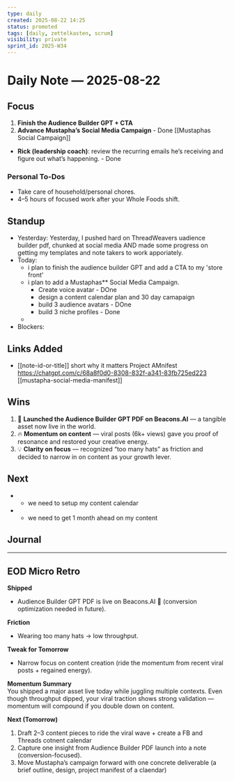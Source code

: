 ```yaml
---
type: daily
created: 2025-08-22 14:25
status: promoted
tags: [daily, zettelkasten, scrum]
visibility: private
sprint_id: 2025-W34
---
```



# Daily Note — 2025-08-22

## Focus
1. **Finish the Audience Builder GPT + CTA**
2. **Advance Mustapha’s Social Media Campaign** - Done [[Mustaphas Social Campaign]]
- **Rick (leadership coach)**: review the recurring emails he’s receiving and figure out what’s happening. - Done 
### **Personal To-Dos**
- Take care of household/personal chores.
- 4–5 hours of focused work after your Whole Foods shift.
## Standup
- Yesterday: Yesterday, I pushed hard on ThreadWeavers uadience builder pdf, chunked at social media AND made some progress on getting my templates and note takers to work apporiately. 
- Today:  
	- i plan to finish the audience builder GPT and add a CTA to my 'store front'
	- i plan to add a Mustaphas** Social Media Campaign. 
		- Create voice avatar - DOne
		- design a content calendar plan and 30 day camapaign
		- build 3 audience avatars   - DOne
		- build 3 niche profiles - Done
	- 
- Blockers: 

## Links Added
- [[note-id-or-title]] short why it matters
Project AMnifest https://chatgpt.com/c/68a8f0d0-8308-832f-a341-83fb725ed223
[[mustapha-social-media-manifest]]
## Wins
1. 🚀 **Launched the Audience Builder GPT PDF on Beacons.AI** — a tangible asset now live in the world.
2. 🔥 **Momentum on content** — viral posts (6k+ views) gave you proof of resonance and restored your creative energy.
3. 💡 **Clarity on focus** — recognized “too many hats” as friction and decided to narrow in on content as your growth lever.

## Next
- - we need to setup my content calendar
- - we need to get 1 month ahead on my content

## Journal

---

## **EOD Micro Retro**

**Shipped**

- Audience Builder GPT PDF is live on Beacons.AI 🎉 (conversion optimization needed in future).
    

**Friction**

- Wearing too many hats → low throughput.
    

**Tweak for Tomorrow**

- Narrow focus on content creation (ride the momentum from recent viral posts + regained energy).
    

**Momentum Summary**  
You shipped a major asset live today while juggling multiple contexts. Even though throughput dipped, your viral traction shows strong validation — momentum will compound if you double down on content.

**Next (Tomorrow)**

1. Draft 2–3 content pieces to ride the viral wave + create a FB and Threads cotnent calendar
2. Capture one insight from Audience Builder PDF launch into a note (conversion-focused).
3. Move Mustapha’s campaign forward with one concrete deliverable (a brief outline, design, project manifest of a claendar)